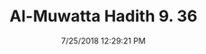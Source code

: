 ---
title        : "Al-Muwatta Hadith 9. 36"
date         : 7/25/2018 12:29:21 PM
draft        : false
type         : "hadith"
layout       : "hadith"
BookCode     : "AMH"
VolumeNumber : "9"
HadithNumber : "36"
categories  :  ["Prayer, Shortening - Warning against Passing in Front of Someone Praying"]
---